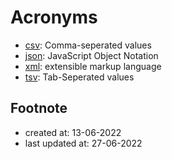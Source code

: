 # Acronyms
* [csv](https://support.google.com/google-ads/answer/9004364?hl=en): Comma-seperated values
* [json](https://www.w3schools.com/js/js_json_intro.asp): JavaScript Object Notation
* [xml](https://www.w3schools.com/xml/xml_whatis.asp): extensible markup language
* [tsv](https://www.iana.org/assignments/media-types/text/tab-separated-values): Tab-Seperated values

## Footnote
* created at: 13-06-2022
* last updated at: 27-06-2022